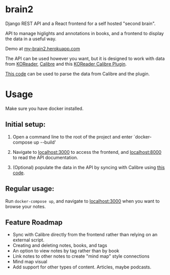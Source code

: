# brain2

Django REST API and a React frontend for a self hosted "second brain".

API to manage higlights and annotations in books, and a frontend to display the data in a useful way.

Demo at [my-brain2.herokuapp.com](https://my-brain2.herokuapp.com)

The API can be used however you want, but it is designed to work with data from [KOReader](https://github.com/koreader/koreader), [Calibre](https://github.com/kovidgoyal/calibre) and this [KOReader Calibre Plugin](https://git.sr.ht/~harmtemolder/koreader-calibre-plugin).

[This code](https://github.com/AmmarNanjiani/KOReader-Calbre-Sidecar-Parser) can be used to parse the data from Calibre and the plugin.


# Usage
Make sure you have docker installed.

## Initial setup:
1) Open a command line to the root of the project and enter `docker-compose up --build'

2) Navigate to [localhost:3000](localhost:3000) to access the frontend, and [localhost:8000](localhost:3000) to read the API documentation.

3) (Optional) populate the data in the API by syncing with Calibre using [this code](https://github.com/AmmarNanjiani/KOReader-Calbre-Sidecar-Parser).

## Regular usage:

Run `docker-compose up`, and navigate to [localhost:3000](localhost:3000) when you want to browse your notes.

## Feature Roadmap
- Sync with Calibre directly from the frontend rather than relying on an external script.
- Creating and deleting notes, books, and tags
- An option to view notes by tag rather than by book
- Link notes to other notes to create "mind map" style connections
- Mind map visual
- Add support for other types of content. Articles, maybe podcasts.
